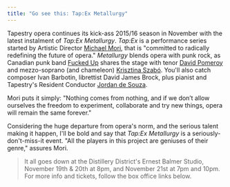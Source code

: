 ```yaml
---
title: "Go see this: Tap:Ex Metallurgy"
---
```


Tapestry opera continues its kick-ass 2015/16 season in November with the latest instalment of *Tap:Ex Metallurgy*. *Tap:Ex* is a performance series started by Artistic Director [Michael Mori](/scene/people/michael-mori/), that is "committed to radically redefining the future of opera." *Metallurgy* blends opera with punk rock, as Canadian punk band [Fucked Up](http://fuckedup.cc/home/) shares the stage with tenor [David Pomeroy](/scene/people/david-pomeroy/) and mezzo-soprano (and chameleon) [Krisztina Szabó](/scene/people/krisztina-szabo/). You'll also catch composer Ivan Barbotin, librettist David James Brock, plus pianist and Tapestry's Resident Conductor [Jordan de Souza](/scene/people/jordan-de-souza/).

Mori puts it simply: "Nothing comes from nothing, and if we don’t allow ourselves the freedom to experiment, collaborate and try new things, opera will remain the same forever." 

Considering the huge departure from opera's norm, and the serious talent making it happen, I'll be bold and say that *Tap:Ex Metallurgy* is a seriously-don't-miss-it event. "All the players in this project are geniuses of their genre," assures Mori.

>It all goes down at the Distillery District's Ernest Balmer Studio, November 19th & 20th at 8pm, and November 21st at 7pm and 10pm. For more info and tickets, follow the box office links below.
